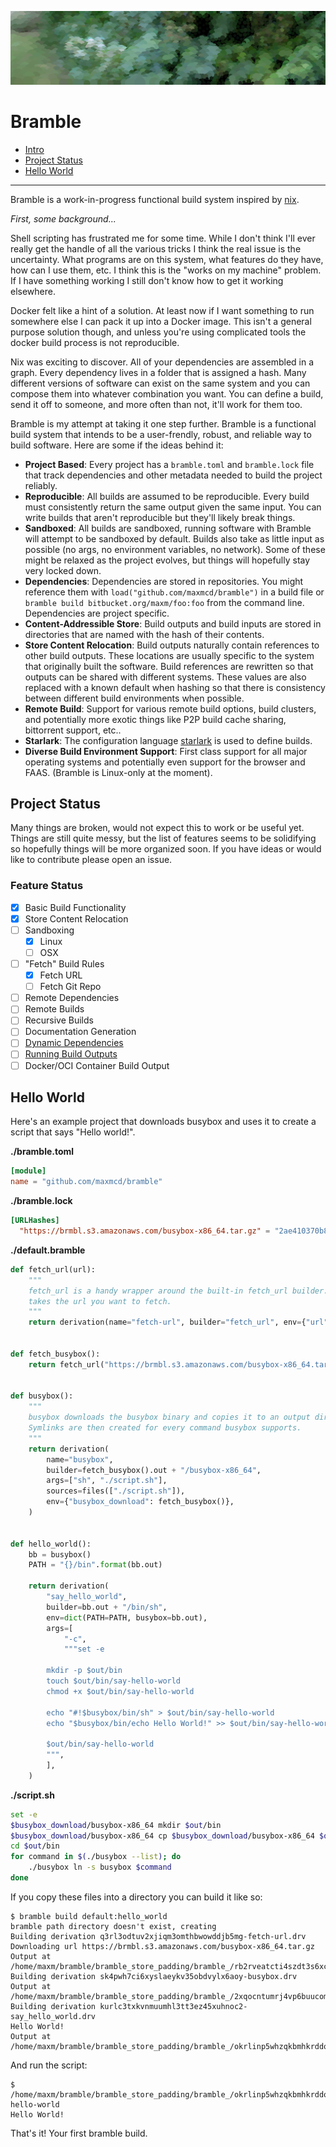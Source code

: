 ![](./notes/bramble.svg)

# Bramble

* [Intro](#bramble)
* [Project Status](#project-status)
* [Hello World](#hello-world)

<hr>

Bramble is a work-in-progress functional build system inspired by [nix](https://nixos.org/).


*First, some background...*

Shell scripting has frustrated me for some time. While I don't think I'll ever really get the handle of all the various tricks I think the real issue is the uncertainty. What programs are on this system, what features do they have, how can I use them, etc. I think this is the "works on my machine" problem. If I have something working I still don't know how to get it working elsewhere.

Docker felt like a hint of a solution. At least now if I want something to run somewhere else I can pack it up into a Docker image. This isn't a general purpose solution though, and unless you're using complicated tools the docker build process is not reproducible.

Nix was exciting to discover. All of your dependencies are assembled in a graph. Every dependency lives in a folder that is assigned a hash. Many different versions of software can exist on the same system and you can compose them into whatever combination you want. You can define a build, send it off to someone, and more often than not, it'll work for them too.

Bramble is my attempt at taking it one step further. Bramble is a functional build system that intends to be a user-frendly, robust, and reliable way to build software. Here are some if the ideas behind it:

- **Project Based**: Every project has a `bramble.toml` and `bramble.lock` file that track dependencies and other metadata needed to build the project reliably.
- **Reproducible**: All builds are assumed to be reproducible. Every build must consistently return the same output given the same input. You can write builds that aren't reproducible but they'll likely break things.
- **Sandboxed**: All builds are sandboxed, running software with Bramble will attempt to be sandboxed by default. Builds also take as little input as possible (no args, no environment variables, no network). Some of these might be relaxed as the project evolves, but things will hopefully stay very locked down.
- **Dependencies**: Dependencies are stored in repositories. You might reference them with `load("github.com/maxmcd/bramble")` in a build file or `bramble build bitbucket.org/maxm/foo:foo` from the command line. Dependencies are project specific.
- **Content-Addressible Store**: Build outputs and build inputs are stored in directories that are named with the hash of their contents.
- **Store Content Relocation**: Build outputs naturally contain references to other build outputs. These locations are usually specific to the system that originally built the software. Build references are rewritten so that outputs can be shared with different systems. These values are also replaced with a known default when hashing so that there is consistency between different build environments when possible.
- **Remote Build**: Support for various remote build options, build clusters, and potentially more exotic things like P2P build cache sharing, bittorrent support, etc..
- **Starlark**: The configuration language [starlark](https://github.com/google/starlark-go) is used to define builds.
- **Diverse Build Environment Support**: First class support for all major operating systems and potentially even support for the browser and FAAS. (Bramble is Linux-only at the moment).

## Project Status

Many things are broken, would not expect this to work or be useful yet. Things are still quite messy, but the list of features seems to be solidifying so hopefully things will be more organized soon. If you have ideas or would like to contribute please open an issue.

### Feature Status

- [x] Basic Build Functionality
- [x] Store Content Relocation
- [ ] Sandboxing
    - [x] Linux
    - [ ] OSX
- [ ] "Fetch" Build Rules
    - [x] Fetch URL
    - [ ] Fetch Git Repo
- [ ] Remote Dependencies
- [ ] Remote Builds
- [ ] Recursive Builds
- [ ] Documentation Generation
- [ ] [Dynamic Dependencies](./notes/25-dynamic-dependencies.md)
- [ ] [Running Build Outputs](https://github.com/maxmcd/bramble/issues/25)
- [ ] Docker/OCI Container Build Output

## Hello World

Here's an example project that downloads busybox and uses it to create a script that says "Hello world!".

**./bramble.toml**
```toml
[module]
name = "github.com/maxmcd/bramble"
```

**./bramble.lock**
```toml
[URLHashes]
  "https://brmbl.s3.amazonaws.com/busybox-x86_64.tar.gz" = "2ae410370b8e9113968ffa6e52f38eea7f17df5f436bd6a69cc41c6ca01541a1"
```

**./default.bramble**
```python
def fetch_url(url):
    """
    fetch_url is a handy wrapper around the built-in fetch_url builder. It just
    takes the url you want to fetch.
    """
    return derivation(name="fetch-url", builder="fetch_url", env={"url": url})


def fetch_busybox():
    return fetch_url("https://brmbl.s3.amazonaws.com/busybox-x86_64.tar.gz")


def busybox():
    """
    busybox downloads the busybox binary and copies it to an output directory.
    Symlinks are then created for every command busybox supports.
    """
    return derivation(
        name="busybox",
        builder=fetch_busybox().out + "/busybox-x86_64",
        args=["sh", "./script.sh"],
        sources=files(["./script.sh"]),
        env={"busybox_download": fetch_busybox()},
    )


def hello_world():
    bb = busybox()
    PATH = "{}/bin".format(bb.out)

    return derivation(
        "say_hello_world",
        builder=bb.out + "/bin/sh",
        env=dict(PATH=PATH, busybox=bb.out),
        args=[
            "-c",
            """set -e

        mkdir -p $out/bin
        touch $out/bin/say-hello-world
        chmod +x $out/bin/say-hello-world

        echo "#!$busybox/bin/sh" > $out/bin/say-hello-world
        echo "$busybox/bin/echo Hello World!" >> $out/bin/say-hello-world

        $out/bin/say-hello-world
        """,
        ],
    )
```

**./script.sh**
```bash
set -e
$busybox_download/busybox-x86_64 mkdir $out/bin
$busybox_download/busybox-x86_64 cp $busybox_download/busybox-x86_64 $out/bin/busybox
cd $out/bin
for command in $(./busybox --list); do
	./busybox ln -s busybox $command
done
```

If you copy these files into a directory you can build it like so:
```
$ bramble build default:hello_world
bramble path directory doesn't exist, creating
Building derivation q3rl3odtuv2xjiqm3omthbwowddjb5mg-fetch-url.drv
Downloading url https://brmbl.s3.amazonaws.com/busybox-x86_64.tar.gz
Output at /home/maxm/bramble/bramble_store_padding/bramble_/rb2rveatcti4szdt3s6xc37cpvqxrdmr
Building derivation sk4pwh7ci6xyslaeykv35obdvylx6aoy-busybox.drv
Output at  /home/maxm/bramble/bramble_store_padding/bramble_/2xqocntumrj4vp6buucoma2q6a6dfvmf
Building derivation kurlc3txkvnmuumhl3tt3ez45xuhnoc2-say_hello_world.drv
Hello World!
Output at  /home/maxm/bramble/bramble_store_padding/bramble_/okrlinp5whzqkbmhkrddol5jvdzgftp3
```

And run the script:
```
$ /home/maxm/bramble/bramble_store_padding/bramble_/okrlinp5whzqkbmhkrddol5jvdzgftp3/bin/say-hello-world
Hello World!
```

That's it! Your first bramble build.
